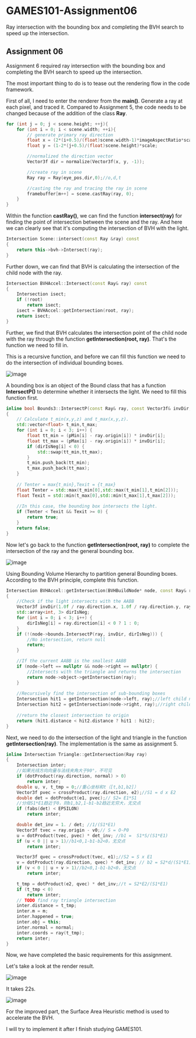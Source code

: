 # GAMES101-Assignment06
Ray intersection with the bounding box and completing the BVH search to speed up the intersection.

## Assignment 06

Assignment 6 required ray intersection with the bounding box and completing the BVH search to speed up the intersection.

The most important thing to do is to tease out the rendering flow in the code framework.

First of all, I need to enter the renderer from the **main()**. Generate a ray at each pixel, and traced it. Compared to Assignment 5, the code needs to be changed because of the addition of the class **Ray**.

```CPP
for (int j = 0; j < scene.height; ++j){
    for (int i = 0; i < scene.width; ++i){
    	// generate primary ray direction
        float x = (2*(i+0.5)/(float)scene.width-1)*imageAspectRatio*scale;
        float y = (1-2*(j+0.5)/(float)scene.height)*scale;

		//normalized the direction vector
        Vector3f dir = normalize(Vector3f(x, y, -1)); 

        //create ray in scene
        Ray ray = Ray(eye_pos,dir,0);//o,d,t

        //casting the ray and tracing the ray in scene
        framebuffer[m++] = scene.castRay(ray, 0);
    }
}
```

Within the function **castRay()**, we can find the function **intersect(ray)** for finding the point of intersection between the scene and the ray. And here we can clearly see that it's computing the intersection of BVH with the light.

```CPP
Intersection Scene::intersect(const Ray &ray) const
{
    return this->bvh->Intersect(ray);
}
```

Further down, we can find that BVH is calculating the intersection of the child node with the ray.

```CPP
Intersection BVHAccel::Intersect(const Ray& ray) const
{
    Intersection isect;
    if (!root)
        return isect;
    isect = BVHAccel::getIntersection(root, ray);
    return isect;
}
```

Further, we find that BVH calculates the intersection point of the child node with the ray through the function **getIntersection(root, ray)**. That's the function we need to fill in.

This is a recursive function, and before we can fill this function we need to do the intersection of individual bounding boxes. 


![image](https://user-images.githubusercontent.com/68177870/170245060-67a5b740-ff0b-417a-8427-a5287c46c5a6.png)


A bounding box is an object of the Bound class that has a function **IntersectP()** to determine whether it intersects the light. We need to fill this function first.

```CPP
inline bool Bounds3::IntersectP(const Ray& ray, const Vector3f& invDir,const std::array<int, 3>& dirIsNeg) const
{
    // Calculate t_min(x,y,z) and t_max(x,y,z).
    std::vector<float> t_min,t_max;
    for (int i = 0; i < 3; i++) {
        float tt_min = (pMin[i] - ray.origin[i]) * invDir[i];
        float tt_max = (pMax[i] - ray.origin[i]) * invDir[i];
        if (dirIsNeg[i] < 0) {
            std::swap(tt_min,tt_max);
        }
        t_min.push_back(tt_min);
        t_max.push_back(tt_max);
    }
	
    // Tenter = max{t_min},Texit = {t_max}
    float Tenter = std::max(t_min[0],std::max(t_min[1],t_min[2]));
    float Texit = std::min(t_max[0],std::min(t_max[1],t_max[2]));
	
    //In this case, the bounding box intersects the light.
    if (Tenter < Texit && Texit >= 0) {
        return true;
    }
    return false;
}
```



Now let's go back to the function **getIntersection(root, ray)** to complete the intersection of the ray and the general bounding box. 

![image](https://user-images.githubusercontent.com/68177870/170245089-89719577-86fc-474d-a140-b2bb19d15410.png)


Using Bounding Volume Hierarchy to partition general Bounding boxes. According to the BVH principle, complete this function.

```CPP
Intersection BVHAccel::getIntersection(BVHBuildNode* node, const Ray& ray) const
{
    //Check if the light intersects with the AABB
    Vector3f invDir(1.0f / ray.direction.x, 1.0f / ray.direction.y, ray.direction.z);
    std::array<int, 3> dirIsNeg;
    for (int i = 0; i < 3; i++) {
        dirIsNeg[i] = ray.direction[i] < 0 ? 1 : 0;
    }
    if (!(node->bounds.IntersectP(ray, invDir, dirIsNeg))) {
        //No intersection, return null
        return;
    }

    //If the current AABB is the smallest AABB
    if (node->left == nullptr && node->right == nullptr) {
        //Intersects with the triangle and returns the intersection
        return node->object->getIntersection(ray);
    }
    
    //Recursively find the intersection of sub-bounding boxes
    Intersection hit1 = getIntersection(node->left, ray);//left child node
    Intersection hit2 = getIntersection(node->right, ray);//right child node
	
    //return the closest intersection to origin
    return (hit1.distance < hit2.distance ? hit1 : hit2);
}
```

Next, we need to do the intersection of the light and triangle in the function **getIntersection(ray)**. The implementation is the same as assignment 5.

```CPP
inline Intersection Triangle::getIntersection(Ray ray)
{
    Intersection inter;
    //如果光线方向向量与法线夹角大于90°，不可见
    if (dotProduct(ray.direction, normal) > 0)
        return inter;
    double u, v, t_tmp = 0;//重心坐标和t（[t,b1,b2]）
    Vector3f pvec = crossProduct(ray.direction, e2);//S1 = d x E2
    double det = dotProduct(e1, pvec);// S2= E1*S1
    //分母S1*E1趋近于0，则b1,b2,1-b1-b2趋近无穷大，无交点
    if (fabs(det) < EPSILON) 
        return inter;

    double det_inv = 1. / det; //1/(S1*E1)
    Vector3f tvec = ray.origin - v0;// S = O-P0
    u = dotProduct(tvec, pvec) * det_inv; //b1 =  S1*S/(S1*E1)
    if (u < 0 || u > 1)//b1<0,1-b1-b2<0，无交点
        return inter;

    Vector3f qvec = crossProduct(tvec, e1);//S2 = S x E1
    v = dotProduct(ray.direction, qvec) * det_inv; // b2 = S2*d/(S1*E1)
    if (v < 0 || u + v > 1)//b2<0,1-b1-b2<0，无交点
        return inter;

    t_tmp = dotProduct(e2, qvec) * det_inv;//t = S2*E2/(S1*E1)
    if (t_tmp < 0)
        return inter;
    // TODO find ray triangle intersection
    inter.distance = t_tmp;
    inter.m = m;
    inter.happened = true;
    inter.obj = this;
    inter.normal = normal;
    inter.coords = ray(t_tmp);
    return inter;
}
```

Now, we have completed the basic requirements for this assignment.

Let's take a look at the render result.

![image](https://user-images.githubusercontent.com/68177870/170245123-d32ba113-bcd0-4990-b840-256ef5b9462a.png)

It takes 22s.

![image](https://user-images.githubusercontent.com/68177870/170245146-092d7933-12ba-44bd-a389-a1095518c020.png)

For the improved part, the Surface Area Heuristic method is used to accelerate the BVH.

I will try to implement it after I finish studying GAMES101.
